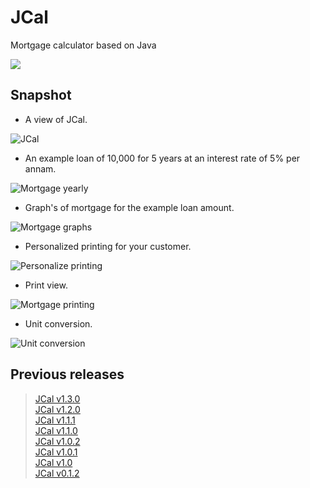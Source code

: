 # JCal
Mortgage calculator based on Java


<a href="https://github.com/gollahalli/JCal/releases/latest"><img src="https://img.shields.io/github/release/gollahalli/JCal.svg"></a>


## Snapshot

* A view of JCal.

![JCal](https://www.dropbox.com/s/aqvfysrecetxkzf/mort-non.png?raw=1)


* An example loan of 10,000 for 5 years at an interest rate of 5% per annam.

![Mortgage yearly](https://www.dropbox.com/s/w9a8qzkdfukdjph/mort-yearly.png?raw=1)

* Graph's of mortgage for the example loan amount.

![Mortgage graphs](https://www.dropbox.com/s/h44rc7zohj7rwei/mort-yearly-graph.png?raw=1)

* Personalized printing for your customer.

![Personalize printing](https://www.dropbox.com/s/eldr6i509igf85y/personalize-print.png?raw=1)

* Print view.

![Mortgage printing](https://www.dropbox.com/s/54w1z75jnnrmad5/mort-yearly-print.png?raw=1)

* Unit conversion.

![Unit conversion](https://www.dropbox.com/s/t4su98n0f9rym1d/unit.png?raw=1)

## Previous releases

> [JCal v1.3.0](https://github.com/gollahalli/JCal/releases/tag/v1.3.0) <br/>
  [JCal v1.2.0](https://github.com/gollahalli/JCal/releases/tag/v1.2.0) <br/>
  [JCal v1.1.1](https://github.com/gollahalli/JCal/releases/tag/v1.1.1) <br/>
  [JCal v1.1.0](https://github.com/gollahalli/JCal/releases/tag/v1.1.0) <br/>
  [JCal v1.0.2](https://github.com/gollahalli/JCal/releases/tag/v1.0.2) <br/>
  [JCal v1.0.1](https://github.com/gollahalli/JCal/releases/tag/v1.0.1) <br/>
  [JCal v1.0](https://github.com/gollahalli/JCal/releases/tag/v1.0) <br/>
  [JCal v0.1.2](https://github.com/gollahalli/JCal/releases/tag/v0.1.2) <br/>
